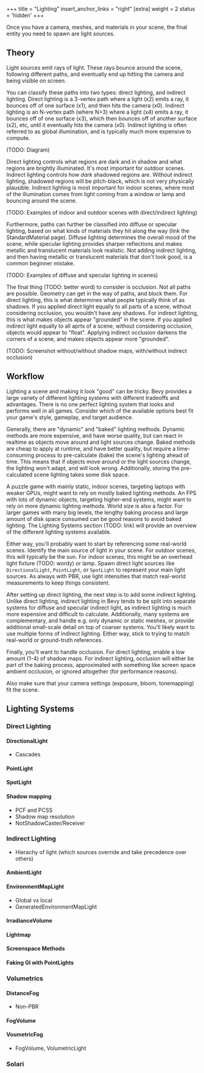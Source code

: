 +++
title = "Lighting"
insert_anchor_links = "right"
[extra]
weight = 2
status = 'hidden'
+++

Once you have a camera, meshes, and materials in your scene, the final entity you need to spawn are light sources.

## Theory

Light sources emit rays of light. These rays bounce around the scene, following different paths, and eventually end up hitting the camera and being visible on screen.

You can classify these paths into two types: direct lighting, and indirect lighting. Direct lighting is a 3-vertex path where a light (x2) emits a ray, it bounces off of one surface (x1), and then hits the camera (x0). Indirect lighting is an N-vertex path (where N>3) where a light (x4) emits a ray, it bounces off of one surface (x3), which then bounces off of another surface (x2), etc, until it eventually hits the camera (x0). Indirect lighting is often referred to as global illumination, and is typically much more expensive to compute.

(TODO: Diagram)

Direct lighting controls what regions are dark and in shadow and what regions are brightly illuminated. It's most important for outdoor scenes. Indirect lighting controls _how dark_ shadowed regions are. Without indirect lighting, shadowed regions will be pitch-black, which is not very physically plausible. Indirect lighting is most important for indoor scenes, where most of the illumination comes from light coming from a window or lamp and bouncing around the scene.

(TODO: Examples of indoor and outdoor scenes with direct/indirect lighting)

Furthermore, paths can further be classified into diffuse or specular lighting, based on what kinds of materials they hit along the way (link the StandardMaterial page). Diffuse lighting determines the overall mood of the scene, while specular lighting provides sharper reflections and makes metallic and translucent materials look realistic. Not adding indirect lighting, and then having metallic or translucent materials that don't look good, is a common beginner mistake.

(TODO: Examples of diffuse and specular lighting in scenes)

The final thing (TODO: better word) to consider is occlusion. Not all paths are possible. Geometry can get in the way of paths, and block them. For direct lighting, this is what determines what people typically think of as shadows. If you applied direct light equally to all parts of a scene, without considering occlusion, you wouldn't have any shadows. For indirect lighting, this is what makes objects appear "grounded" in the scene. If you applied indirect light equally to all aprts of a scene, without considering occlusion, objects would appear to "float". Applying indirect occlusion darkens the corners of a scene, and makes objects appear more "grounded".

(TODO: Screenshot without/without shadow maps, with/without indirect occlusion)

## Workflow

Lighting a scene and making it look "good" can be tricky. Bevy provides a large variety of different lighting systems with different tradeoffs and advantages. There is no one perfect lighting system that looks and performs well in all games. Consider which of the available options best fit your game's style, gameplay, and target audience.

Generally, there are "dynamic" and "baked" lighting methods. Dynamic methods are more expensive, and have worse quality, but can react in realtime as objects move around and light sources change. Baked methods are cheap to apply at runtime, and have better quality, but require a time-consuming process to pre-calculate (bake) the scene's lighting ahead of time. This means that if objects move around or the light sources change, the lighting won't adapt, and will look wrong. Additionally, storing the pre-calculated scene lighting takes some disk space.

A puzzle game with mainly static, indoor scenes, targeting laptops with weaker GPUs, might want to rely on mostly baked lighting methods. An FPS with lots of dynamic objects, targeting higher-end systems, might want to rely on more dynamic lighting methods. World size is also a factor. For larger games with many big levels, the lengthy baking process and large amount of disk space consumed can be good reasons to avoid baked lighting. The Lighting Systems section (TODO: link) will provide an overview of the different lighting systems available.

Either way, you'll probably want to start by referencing some real-world scenes. Identify the main source of light in your scene. For outdoor scenes, this will typically be the sun. For indoor scenes, this might be an overhead light fixture (TODO: wordy) or lamp. Spawn direct light sources like `DirectionalLight`, `PointLight`, or `SpotLight` to represent your main light sources. As always with PBR, use light intensities that match real-world measurements to keep things consistent.

After setting up direct lighting, the next step is to add some indirect lighting. Unlike direct lighting, indirect lighting in Bevy tends to be split into separate systems for diffuse and specular indirect light, as indirect lighting is much more expensive and difficult to calculate. Additionally, many systems are complementary, and handle e.g. only dynamic or static meshes, or provide additional small-scale detail on top of coarser systems. You'll likely want to use multiple forms of indirect lighting. Either way, stick to trying to match real-world or ground-truth references.

Finally, you'll want to handle occlusion. For direct lighting, enable a low amount (1-4) of shadow maps. For indirect lighting, occlusion will either be part of the baking process, approximated with something like screen space ambient occlusion, or ignored altogether (for performance reasons).

Also make sure that your camera settings (exposure, bloom, tonemapping) fit the scene.

## Lighting Systems

### Direct Lighting

#### DirectionalLight
* Cascades

#### PointLight

#### SpotLight

#### Shadow mapping
* PCF and PCSS
* Shadow map resolution
* NotShadowCaster/Receiver

### Indirect Lighting
* Hierachy of light (which sources override and take precedence over others)

#### AmbientLight

#### EnvironmentMapLight
* Global vs local
* GeneratedEnvironmentMapLight

#### IrradianceVolume

#### Lightmap

#### Screenspace Methods

#### Faking GI with PointLights

### Volumetrics

#### DistanceFog
* Non-PBR

#### FogVolume

#### VoumetricFog
* FogVolume, VolumetricLight

### Solari
